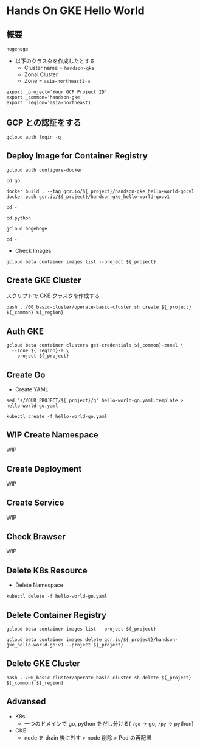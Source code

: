 # Hands On GKE Hello World

## 概要

```
hogehoge
```

+ 以下のクラスタを作成したとする
  + Cluster name = `handson-gke`
  + Zonal Cluster
  + Zone = `asia-northeast1-a`

```
export _project='Your GCP Project ID'
export _common='handson-gke'
export _region='asia-northeast1'
```


## GCP との認証をする

```
gcloud auth login -q
```

## Deploy Image for Container Registry

```
gcloud auth configure-docker
```
```
cd go

docker build . --tag gcr.io/${_project}/handson-gke_hello-world-go:v1
docker push gcr.io/${_project}/handson-gke_hello-world-go:v1

cd -
```
```
cd python
```
```
gcloud hogehoge
```
```
cd -
```

+ Check Images

```
gcloud beta container images list --project ${_project}
```

## Create GKE Cluster

スクリプトで GKE クラスタを作成する


```
bash ../00_basic-cluster/operate-basic-cluster.sh create ${_project} ${_common} ${_region}
```

## Auth GKE

```
gcloud beta container clusters get-credentials ${_common}-zonal \
  --zone ${_region}-a \
  --project ${_project}
```

## Create Go 

+ Create YAML 

```
sed "s/YOUR_PROJECT/${_project}/g" hello-world-go.yaml.template > hello-world-go.yaml
```

```
kubectl create -f hello-world-go.yaml
```

## WIP Create Namespace

WIP

## Create Deployment

WIP

## Create Service

WIP

## Check Brawser

WIP

## Delete K8s Resource

+ Delete Namespace

```
kubectl delete -f hello-world-go.yaml
```

## Delete Container Registry

```
gcloud beta container images list --project ${_project}

gcloud beta container images delete gcr.io/${_project}/handson-gke_hello-world-go:v1 --project ${_project}
```

## Delete GKE Cluster

```
bash ../00_basic-cluster/operate-basic-cluster.sh delete ${_project} ${_common} ${_region}
```

## Advansed

+ K8s
  + 一つのドメインで go, python をだし分ける( `/go` -> go, `/py` -> python)
+ GKE
  + node を drain 後に外す > node 削除 > Pod の再配置